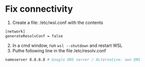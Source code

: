 # Fix connectivity

1. Create a file: /etc/wsl.conf with the contents
```bash
[network]
generateResolvConf = false
```
2. In a cmd window, run ```wsl --shutdown``` and restart WSL
3. Puthe following line in the file /etc/resolv.conf
```bash
nameserver 8.8.8.8 # Google DNS server / ALternative: own DNS 
```

